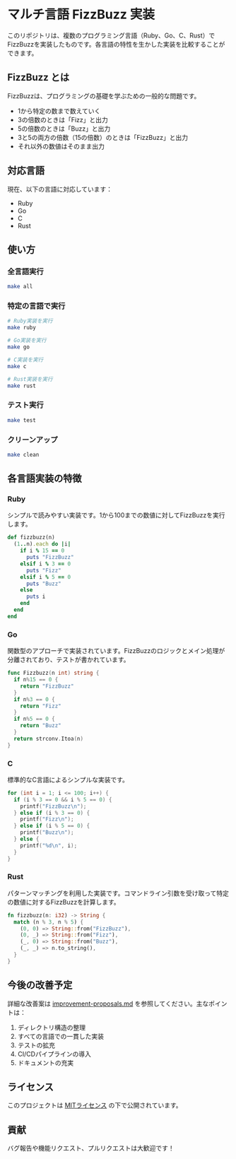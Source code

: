 # マルチ言語 FizzBuzz 実装

このリポジトリは、複数のプログラミング言語（Ruby、Go、C、Rust）でFizzBuzzを実装したものです。各言語の特性を生かした実装を比較することができます。

## FizzBuzz とは

FizzBuzzは、プログラミングの基礎を学ぶための一般的な問題です。

- 1から特定の数まで数えていく
- 3の倍数のときは「Fizz」と出力
- 5の倍数のときは「Buzz」と出力
- 3と5の両方の倍数（15の倍数）のときは「FizzBuzz」と出力
- それ以外の数値はそのまま出力

## 対応言語

現在、以下の言語に対応しています：

- Ruby
- Go
- C
- Rust

## 使い方

### 全言語実行

```bash
make all
```

### 特定の言語で実行

```bash
# Ruby実装を実行
make ruby

# Go実装を実行
make go

# C実装を実行
make c

# Rust実装を実行
make rust
```

### テスト実行

```bash
make test
```

### クリーンアップ

```bash
make clean
```

## 各言語実装の特徴

### Ruby

シンプルで読みやすい実装です。1から100までの数値に対してFizzBuzzを実行します。

```ruby
def fizzbuzz(n)
  (1..n).each do |i|
    if i % 15 == 0
      puts "FizzBuzz"
    elsif i % 3 == 0
      puts "Fizz"
    elsif i % 5 == 0
      puts "Buzz"
    else
      puts i
    end
  end
end
```

### Go

関数型のアプローチで実装されています。FizzBuzzのロジックとメイン処理が分離されており、テストが書かれています。

```go
func Fizzbuzz(n int) string {
  if n%15 == 0 {
    return "FizzBuzz"
  }
  if n%3 == 0 {
    return "Fizz"
  }
  if n%5 == 0 {
    return "Buzz"
  }
  return strconv.Itoa(n)
}
```

### C

標準的なC言語によるシンプルな実装です。

```c
for (int i = 1; i <= 100; i++) {
  if (i % 3 == 0 && i % 5 == 0) {
    printf("FizzBuzz\n");
  } else if (i % 3 == 0) {
    printf("Fizz\n");
  } else if (i % 5 == 0) {
    printf("Buzz\n");
  } else {
    printf("%d\n", i);
  }
}
```

### Rust

パターンマッチングを利用した実装です。コマンドライン引数を受け取って特定の数値に対するFizzBuzzを計算します。

```rust
fn fizzbuzz(n: i32) -> String {
  match (n % 3, n % 5) {
    (0, 0) => String::from("FizzBuzz"),
    (0, _) => String::from("Fizz"),
    (_, 0) => String::from("Buzz"),
    (_, _) => n.to_string(),
  }
}
```

## 今後の改善予定

詳細な改善案は [improvement-proposals.md](docs/improvement-proposals.md) を参照してください。主なポイントは：

1. ディレクトリ構造の整理
2. すべての言語での一貫した実装
3. テストの拡充
4. CI/CDパイプラインの導入
5. ドキュメントの充実

## ライセンス

このプロジェクトは [MITライセンス](LICENSE) の下で公開されています。

## 貢献

バグ報告や機能リクエスト、プルリクエストは大歓迎です！